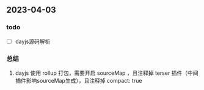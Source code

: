 ## 2023-04-03 

### todo
- [ ] dayjs源码解析

### 总结

1. dayjs 使用 rollup 打包，需要开启 sourceMap ，且注释掉 terser 插件（中间插件影响sourceMap生成），且注释掉 compact: true
